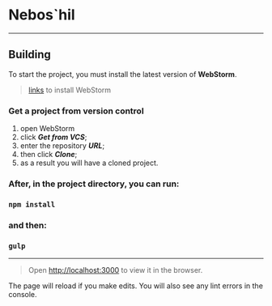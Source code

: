 # Nebos`hil
____
## Building
To start the project, you must  install the latest version of **WebStorm**.
> [links](https://www.jetbrains.com/webstorm/) to install WebStorm

### Get a project from version control
1. open WebStorm 
2. click ***Get from VCS***;
4. enter the repository ***URL***;
5. then click ***Clone***;
6. as a result you will have a cloned project.

### After, in the project directory, you can run:
### `npm install`
### and then:
### `gulp`
____
> Open [http://localhost:3000](http://localhost:3000) to view it in the browser.

The page will reload if you make edits.
You will also see any lint errors in the console.
